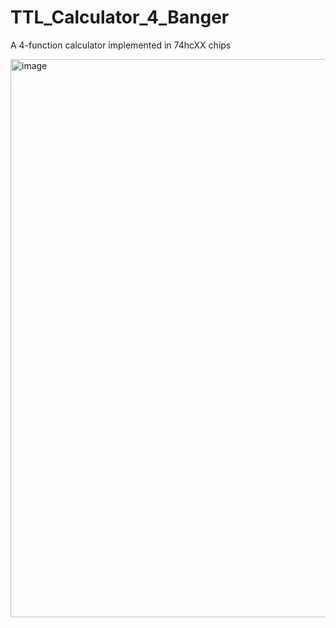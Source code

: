 # TTL_Calculator_4_Banger
A 4-function calculator implemented in 74hcXX chips

<img width="1127" height="893" alt="image" src="https://github.com/user-attachments/assets/270bdc8d-0353-4b5a-8da9-f5fc1efa8b27" />
